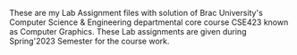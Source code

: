 These are my Lab Assignment files with solution of Brac University's Computer Science & Engineering departmental core course CSE423 known as Computer Graphics. These Lab assignments are given during Spring'2023 Semester for the course work.
